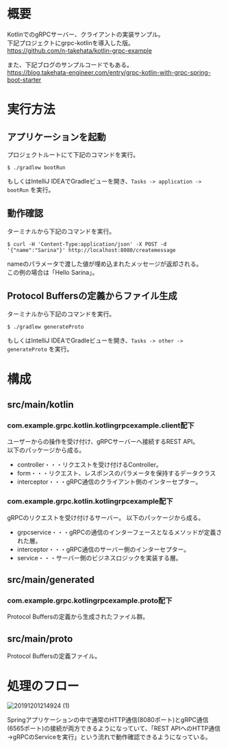 # 概要
KotlinでのgRPCサーバー、クライアントの実装サンプル。  
下記プロジェクトにgrpc-kotlinを導入した版。  
https://github.com/n-takehata/kotlin-grpc-example

また、下記ブログのサンプルコードでもある。  
https://blog.takehata-engineer.com/entry/grpc-kotlin-with-grpc-spring-boot-starter

# 実行方法
## アプリケーションを起動
プロジェクトルートにて下記のコマンドを実行。

```
$ ./gradlew bootRun
```

もしくはIntelliJ IDEAでGradleビューを開き、```Tasks -> application -> bootRun``` を実行。

## 動作確認
ターミナルから下記のコマンドを実行。

```
$ curl -H 'Content-Type:application/json' -X POST -d '{"name":"Sarina"}' http://localhost:8080/createmessage
```

nameのパラメータで渡した値が埋め込まれたメッセージが返却される。  
この例の場合は「Hello Sarina」。

## Protocol Buffersの定義からファイル生成
ターミナルから下記のコマンドを実行。

```
$ ./gradlew generateProto
```

もしくはIntelliJ IDEAでGradleビューを開き、```Tasks -> other -> generateProto``` を実行。

# 構成
## src/main/kotlin
### com.example.grpc.kotlin.kotlingrpcexample.client配下
ユーザーからの操作を受け付け、gRPCサーバーへ接続するREST API。  
以下のパッケージから成る。

- controller・・・リクエストを受け付けるController。
- form・・・リクエスト、レスポンスのパラメータを保持するデータクラス
- interceptor・・・gRPC通信のクライアント側のインターセプター。

### com.example.grpc.kotlin.kotlingrpcexample配下
gRPCのリクエストを受け付けるサーバー。
以下のパッケージから成る。

- grpcservice・・・gRPCの通信のインターフェースとなるメソッドが定義された層。
- interceptor・・・gRPC通信のサーバー側のインターセプター。
- service・・・サーバー側のビジネスロジックを実装する層。

## src/main/generated
### com.example.grpc.kotlingrpcexample.proto配下
Protocol Buffersの定義から生成されたファイル群。  

## src/main/proto
Protocol Buffersの定義ファイル。

# 処理のフロー
![20191201214924 (1)](https://user-images.githubusercontent.com/4271196/73590572-5b897e80-4527-11ea-942a-e989d0721c6f.png)

Springアプリケーションの中で通常のHTTP通信(8080ポート)とgRPC通信(6565ポート)の接続が両方できるようになっていて、「REST APIへのHTTP通信→gRPCのServiceを実行」という流れで動作確認できるようになっている。  